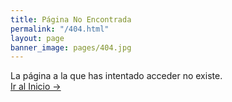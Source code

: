 ```yaml
---
title: Página No Encontrada
permalink: "/404.html"
layout: page
banner_image: pages/404.jpg
---
```


La página a la que has intentado acceder no existe. <br />
<a class="error-link" href="{{ site.baseurl }}/">Ir al Inicio &rarr;</a>
